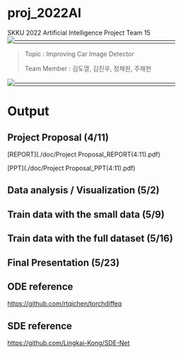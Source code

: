 # proj_2022AI
SKKU 2022 Artificial Intelligence Project Team 15
[![——————————————————————————](https://raw.githubusercontent.com/andreasbm/readme/master/assets/lines/colored.png)](#license)

> Topic : Improving Car Image Detector
>
> Team Member : 김도열, 김진우, 정채원, 주재현

[![——————————————————————————](https://raw.githubusercontent.com/andreasbm/readme/master/assets/lines/colored.png)](#license)

# Output

## Project Proposal (4/11)
[REPORT](./doc/Project Proposal_REPORT(4:11).pdf)
>
[PPT](./doc/Project Proposal_PPT(4:11).pdf)
>
## Data analysis / Visualization (5/2)

## Train data with the small data (5/9)

## Train data with the full dataset (5/16)

## Final Presentation (5/23)


## ODE reference
https://github.com/rtqichen/torchdiffeq

## SDE reference
https://github.com/Lingkai-Kong/SDE-Net


